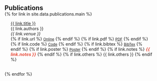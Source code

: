 <h2 id="publications" style="margin: 2px 0px -15px;">Publications</h2>

<div class="publications">

{% for link in site.data.publications.main %}

<div class="pub-row">
  <div class="col-sm-9" style="position: relative;padding-right: 15px;padding-left: 20px;">
      <div class="title"><a href="{{ link.pdf }}"  target="_blank">{{ link.title }}</a></div>
      <div class="author">{{ link.authors }}</div>
      <div class="periodical"><em>{{ link.venue }}</em>
      </div>
    <div class="links">
      {% if link.url %} 
      <a href="{{ link.url }}" class="btn btn-sm z-depth-0" role="button" target="_blank" style="font-size:12px;">Online</a>
      {% endif %}
      {% if link.pdf %} 
      <a href="{{ link.pdf }}" class="btn btn-sm z-depth-0" role="button" target="_blank" style="font-size:12px;">PDF</a>
      {% endif %}
      {% if link.code %} 
      <a href="{{ link.code }}" class="btn btn-sm z-depth-0" role="button" target="_blank" style="font-size:12px;">Code</a>
      {% endif %}
      {% if link.bibtex %} 
      <a href="{{ link.bibtex }}" class="btn btn-sm z-depth-0" role="button" target="_blank" style="font-size:12px;">BibTex</a>
      {% endif %}
      {% if link.poster %} 
      <a href="{{ link.poster }}" class="btn btn-sm z-depth-0" role="button" target="_blank" style="font-size:12px;">Poster</a>
      {% endif %}
      {% if link.notes %} 
      <strong> <i style="color:#e74d3c">{{ link.notes }}</i></strong>
      {% endif %}
      {% if link.others %} 
      {{ link.others }}
      {% endif %}
    </div>
  </div>
</div>
<br>

{% endfor %}

</div>
